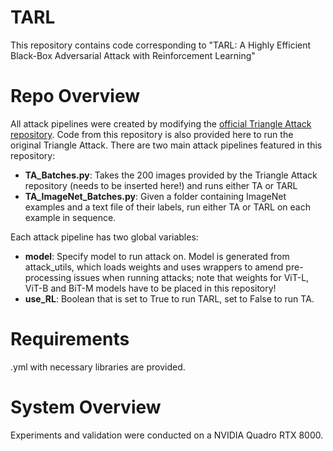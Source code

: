 # TARL
This repository contains code corresponding to "TARL: A Highly Efficient Black-Box Adversarial Attack with Reinforcement Learning" 

# Repo Overview 
All attack pipelines were created by modifying the [official Triangle Attack repository](https://github.com/xiaosen-wang/TA). Code from this repository is also provided here to run the original Triangle Attack. There are two main attack pipelines featured in this repository:

- **TA_Batches.py**: Takes the 200 images provided by the Triangle Attack repository (needs to be inserted here!) and runs either TA or TARL
- **TA_ImageNet_Batches.py**: Given a folder containing ImageNet examples and a text file of their labels, run either TA or TARL on each example in sequence.

Each attack pipeline has two global variables:
- **model**: Specify model to run attack on. Model is generated from attack_utils, which loads weights and uses wrappers to amend pre-processing issues when running attacks; note that weights for ViT-L, ViT-B and BiT-M models have to be placed in this repository!
- **use_RL**: Boolean that is set to True to run TARL, set to False to run TA. 

# Requirements
.yml with necessary libraries are provided. 

# System Overview
Experiments and validation were conducted on a NVIDIA Quadro RTX 8000. 
